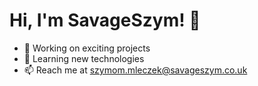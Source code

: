 # Hi, I'm SavageSzym! 👋

- 🔭 Working on exciting projects
- 🌱 Learning new technologies
- 📫 Reach me at [szymom.mleczek@savageszym.co.uk](mailto:szymon.mleczek@savageszym.co.uk)
